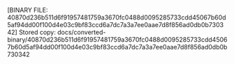 [BINARY FILE: 40870d236b511d6f91957481759a3670fc0488d0095285733cdd45067b60d5af94dd00f100d4e03c9bf83ccd6a7dc7a3a7ee0aae7d8f856ad0db0b730342]
Stored copy: docs/converted-binary/40870d236b511d6f91957481759a3670fc0488d0095285733cdd45067b60d5af94dd00f100d4e03c9bf83ccd6a7dc7a3a7ee0aae7d8f856ad0db0b730342
